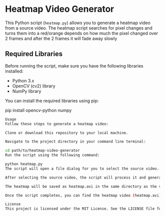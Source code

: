 # Heatmap Video Generator

This Python script (`heatmap.py`) allows you to generate a heatmap video from a source video. The heatmap script searches for pixel changes and turns them into a red/orange depends on how much the pixel changed over 2 frames and after the 2 frames it will fade away slowly

## Required Libraries

Before running the script, make sure you have the following libraries installed:

- Python 3.x
- OpenCV (cv2) library
- NumPy library

You can install the required libraries using pip:

pip install opencv-python numpy

```bash
Usage
Follow these steps to generate a heatmap video:

Clone or download this repository to your local machine.

Navigate to the project directory in your command line terminal:

cd path/to/heatmap-video-generator
Run the script using the following command:

python heatmap.py
The script will open a file dialog for you to select the source video.

After selecting the source video, the script will process it and generate the heatmap.

The heatmap will be saved as heatmap.avi in the same directory as the video, But you can also see the directory where it was saved after it finishes processing.

Once the script completes, you can find the heatmap video (heatmap.avi) in the same directory as the video.

License
This project is licensed under the MIT License. See the LICENSE file for details.
